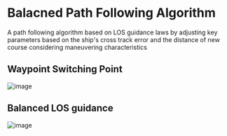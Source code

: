 # Balacned Path Following Algorithm
A path following algorithm based on LOS guidance laws by adjusting key parameters based on the ship's cross track error and the distance of new course considering maneuvering characteristics

## Waypoint Switching Point
![image](https://github.com/user-attachments/assets/a88a39f8-68c2-4a9c-ab2d-bdf24b22f920)

## Balanced LOS guidance
![image](https://github.com/user-attachments/assets/c6e93333-00d0-4af0-bac6-5be434827010)

